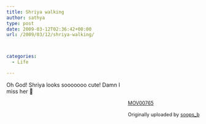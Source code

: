 ```yaml
---
title: Shriya walking
author: sathya
type: post
date: 2009-03-12T02:36:42+00:00
url: /2009/03/12/shriya-walking/



categories:
  - Life

---
```

<div style="float: right; margin-left: 10px; margin-bottom: 10px;">
  <br /> <br /> <span style="font-size: 0.9em; margin-top: 0px;"><br /> <a href="https://www.flickr.com/photos/soops/3301237754/">MOV00765</a><br /> <br /> Originally uploaded by <a href="https://www.flickr.com/people/soops/">soops_b</a><br /> </span>
</div>

Oh God! Shriya looks sooooooo cute! Damn I miss her 🙁  
<br clear="all" />
